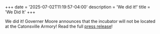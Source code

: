 +++
date = '2025-07-02T11:19:57-04:00'
description = 'We did it!'
title = 'We Did It'
+++

We did it!  Governer Moore announces that the incubator will not be located at the Catonsville Armory!  Read the full [press release](https://governor.maryland.gov/news/press/pages/governor-moore-statement-on-new-search-for-cannabis-incubator-project-site.aspx)!